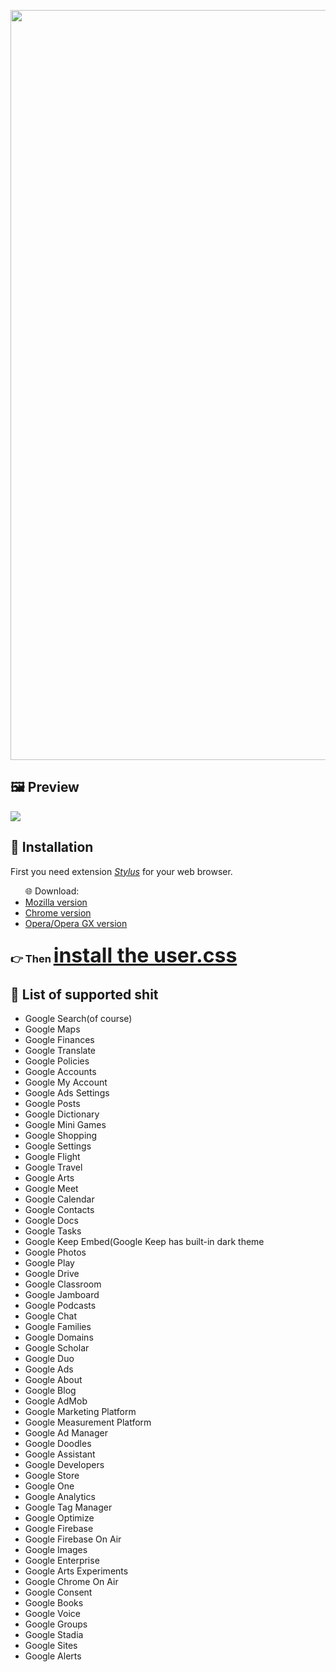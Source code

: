 <p align="center"><a href="https://userstyles.world/style/212/google-dark-theme"><img src="https://i.imgur.com/chAYelf.png" style="width: 30vh;"></img></a></p>

<div id="preview">
  <h2>🖼 Preview</h2>
    <img src="https://i.imgur.com/w7tLB2N.png"></img>
</div>

<div id="installation">
 <h2>📁 Installation</h2>
   <div class="stylus">
       <p>First you need extension <a href="https://add0n.com/stylus.html" style="font-style: italic;">Stylus</a> for your web browser.</p>
          <ul>🌐 Download:
            <li><a href="https://addons.mozilla.org/en-US/firefox/addon/styl-us/">Mozilla version</a></li>
            <li><a href="https://chrome.google.com/webstore/detail/stylus/clngdbkpkpeebahjckkjfobafhncgmne">Chrome version</a></li>
            <li><a href="https://addons.opera.com/en/extensions/details/stylus/">Opera/Opera GX version</a></li>
          </ul>
   </div>
   <div class="user.css">
     <h3>👉 Then 
        <a href="https://github.com/blyad2137/google-dark-theme/raw/main/dark-theme.user.css" style="font-size: 2rem;"> install the user.css</a></h3>
   </div>
</div>

<div id="supported-sites">
  <h2>📃 List of supported shit</h2>
    <ul>
      <li>Google Search(of course)</li>
      <li>Google Maps</li>
      <li>Google Finances</li>
      <li>Google Translate</li>
      <li>Google Policies</li>
      <li>Google Accounts</li>
      <li>Google My Account</li>
      <li>Google Ads Settings</li>
      <li>Google Posts</li>
      <li>Google Dictionary</li>
      <li>Google Mini Games</li>
      <li>Google Shopping</li>
      <li>Google Settings</li>
      <li>Google Flight</li>
      <li>Google Travel</li>
      <li>Google Arts</li>
      <li>Google Meet</li>
      <li>Google Calendar</li>
      <li>Google Contacts</li>
      <li>Google Docs</li>
      <li>Google Tasks</li>
      <li>Google Keep Embed(Google Keep has built-in dark theme</li>
      <li>Google Photos</li>
      <li>Google Play</li>
      <li>Google Drive</li>
      <li>Google Classroom</li>
      <li>Google Jamboard</li>
      <li>Google Podcasts</li>
      <li>Google Chat</li>
      <li>Google Families</li>
      <li>Google Domains</li>
      <li>Google Scholar</li>
      <li>Google Duo</li>
      <li>Google Ads</li>
      <li>Google About</li>
      <li>Google Blog</li>
      <li>Google AdMob</li>
      <li>Google Marketing Platform</li>
      <li>Google Measurement Platform</li>
      <li>Google Ad Manager</li>
      <li>Google Doodles</li>
      <li>Google Assistant</li>
      <li>Google Developers</li>
      <li>Google Store</li>
      <li>Google One</li>
      <li>Google Analytics</li>
      <li>Google Tag Manager</li>
      <li>Google Optimize</li>
      <li>Google Firebase</li>
      <li>Google Firebase On Air</li>
      <li>Google Images</li>
      <li>Google Enterprise</li>
      <li>Google Arts Experiments</li>
      <li>Google Chrome On Air</li>
      <li>Google Consent</li>
      <li>Google Books</li>
      <li>Google Voice</li>
      <li>Google Groups</li>
      <li>Google Stadia</li>
      <li>Google Sites</li>
      <li>Google Alerts</li>
    </ul>
</div>
